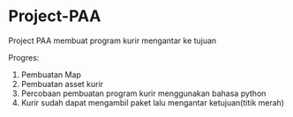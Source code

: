 # Project-PAA
Project PAA membuat program kurir mengantar ke tujuan

Progres:
1. Pembuatan Map
2. Pembuatan asset kurir
3. Percobaan pembuatan program kurir menggunakan bahasa python
4. Kurir sudah dapat mengambil paket lalu mengantar ketujuan(titik merah)
